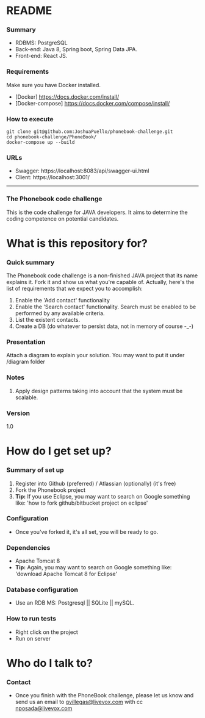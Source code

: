 # README #

### Summary ###

* RDBMS: PostgreSQL
* Back-end: Java 8, Spring boot, Spring Data JPA.
* Front-end: React JS.

### Requirements ###

Make sure you have Docker installed.

* [Docker] https://docs.docker.com/install/
* [Docker-compose] https://docs.docker.com/compose/install/

### How to execute ###

```
git clone git@github.com:JoshuaPuello/phonebook-challenge.git
cd phonebook-challenge/PhoneBook/
docker-compose up --build
```
### URLs ###

* Swagger: https://localhost:8083/api/swagger-ui.html
* Client: https://localhost:3001/

<hr />

### The Phonebook code challenge ###

This is the code challenge for JAVA developers. It aims to determine the coding competence on potential candidates.

# What is this repository for? #

### Quick summary ###

The Phonebook code challenge is a non-finished JAVA project that its name explains it. Fork it and show us what you're capable of. Actually, here's the list of requirements that we expect you to accomplish:

1. Enable the 'Add contact' functionality
2. Enable the 'Search contact' functionality. Search must be enabled to be performed by any available criteria.
3. List the existent contacts. 
4. Create a DB (do whatever to persist data, not in memory of course -_-)

### Presentation ###

Attach a diagram to explain your solution. You may want to put it under /diagram folder

### Notes ###

1. Apply design patterns taking into account that the system must be scalable.

### Version ###

1.0

# How do I get set up? #

### Summary of set up ###

1. Register into Github (preferred) / Atlassian (optionally) (it's free)
2. Fork the Phonebook project
3. **Tip:** If you use Eclipse, you may want to search on Google something like: 'how to fork github/bitbucket project on eclipse'

### Configuration ###

- Once you've forked it, it's all set, you will be ready to go.

### Dependencies ###

- Apache Tomcat 8
- **Tip:** Again, you may want to search on Google something like: 'download Apache Tomcat 8 for Eclipse'

### Database configuration ###

- Use an RDB MS: Postgresql || SQLite || mySQL.

### How to run tests ###

- Right click on the project
- Run on server

# Who do I talk to? #

### Contact ###

- Once you finish with the PhoneBook challenge, please let us know and send us an email to gvillegas@livevox.com with cc nposada@livevox.com
